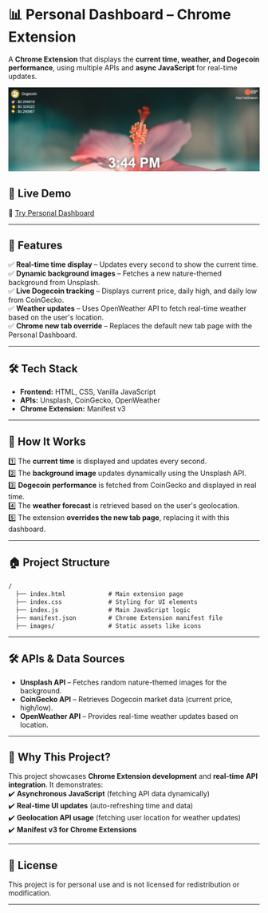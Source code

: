 # 📊 Personal Dashboard – Chrome Extension  

A **Chrome Extension** that displays the **current time, weather, and Dogecoin performance**, using multiple APIs and **async JavaScript** for real-time updates.  

![Personal Dashboard](https://raw.githubusercontent.com/noamguterman/Dashboard-Extension/refs/heads/main/dashboard-preview.png)  

## 🚀 Live Demo  
🔗 [Try Personal Dashboard](https://noamguterman.github.io/Dashboard-Extension/)  

---

## 📝 Features  
✅ **Real-time time display** – Updates every second to show the current time.  
✅ **Dynamic background images** – Fetches a new nature-themed background from Unsplash.  
✅ **Live Dogecoin tracking** – Displays current price, daily high, and daily low from CoinGecko.  
✅ **Weather updates** – Uses OpenWeather API to fetch real-time weather based on the user's location.  
✅ **Chrome new tab override** – Replaces the default new tab page with the Personal Dashboard.  

---

## 🛠️ Tech Stack  
- **Frontend:** HTML, CSS, Vanilla JavaScript  
- **APIs:** Unsplash, CoinGecko, OpenWeather  
- **Chrome Extension:** Manifest v3  

---

## 🎯 How It Works  
1️⃣ The **current time** is displayed and updates every second.  
2️⃣ The **background image** updates dynamically using the Unsplash API.  
3️⃣ **Dogecoin performance** is fetched from CoinGecko and displayed in real time.  
4️⃣ The **weather forecast** is retrieved based on the user's geolocation.  
5️⃣ The extension **overrides the new tab page**, replacing it with this dashboard.  

---

## 🏠 Project Structure  
```
/
  ├── index.html            # Main extension page
  ├── index.css             # Styling for UI elements
  ├── index.js              # Main JavaScript logic
  ├── manifest.json         # Chrome Extension manifest file
  ├── images/               # Static assets like icons
```

---

## 🛠️ APIs & Data Sources  
- **Unsplash API** – Fetches random nature-themed images for the background.  
- **CoinGecko API** – Retrieves Dogecoin market data (current price, high/low).  
- **OpenWeather API** – Provides real-time weather updates based on location.  

---

## 🌟 Why This Project?  
This project showcases **Chrome Extension development** and **real-time API integration**. It demonstrates:  
✔️ **Asynchronous JavaScript** (fetching API data dynamically)  
✔️ **Real-time UI updates** (auto-refreshing time and data)  
✔️ **Geolocation API usage** (fetching user location for weather updates)  
✔️ **Manifest v3 for Chrome Extensions**  

---

## 🐝 License  
This project is for personal use and is not licensed for redistribution or modification.  

---
